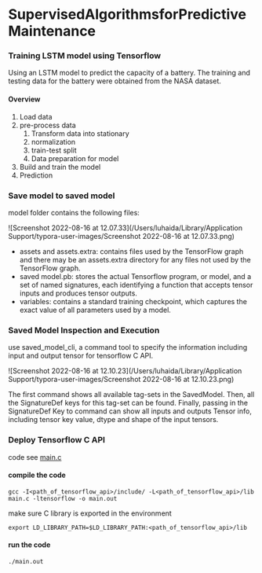 # SupervisedAlgorithmsforPredictiveMaintenance

### Training LSTM model using Tensorflow

Using an LSTM model to predict the capacity of a battery. The training and testing data for the battery were obtained from the NASA dataset. 

#### Overview

1. Load data
2. pre-process data
   1. Transform data into stationary
   2. normalization
   3. train-test split
   4. Data preparation for model
3. Build and train the model 
4. Prediction

### Save model to saved model

model folder contains the following files:

![Screenshot 2022-08-16 at 12.07.33](/Users/luhaida/Library/Application Support/typora-user-images/Screenshot 2022-08-16 at 12.07.33.png)

- assets and assets.extra: contains files used by the TensorFlow graph and there may be an assets.extra
  directory for any files not used by the TensorFlow graph. 
- saved model.pb: stores the actual Tensorflow program, or model, and a set of named signatures, each identifying a function that accepts tensor inputs and produces tensor outputs. 
- variables: contains a standard training checkpoint, which captures the exact value of all parameters used by a model.

### Saved Model Inspection and Execution 

use saved_model_cli, a command tool to specify the information including input and output tensor for tensorflow C API.

![Screenshot 2022-08-16 at 12.10.23](/Users/luhaida/Library/Application Support/typora-user-images/Screenshot 2022-08-16 at 12.10.23.png)

The first command shows all available tag-sets in the SavedModel. Then, all the SignatureDef keys for
this tag-set can be found. Finally, passing in the SignatureDef Key to command can show all inputs and
outputs Tensor info, including tensor key value, dtype and shape of the input tensors.



### Deploy Tensorflow C API

code see [main.c](Battery_Capacity_Forecasting/main.c)

#### compile the code

```
gcc -I<path_of_tensorflow_api>/include/ -L<path_of_tensorflow_api>/lib main.c -ltensorflow -o main.out
```

make sure C library is exported in the environment

```
export LD_LIBRARY_PATH=$LD_LIBRARY_PATH:<path_of_tensorflow_api>/lib 

```

#### run the code

```
./main.out
```

